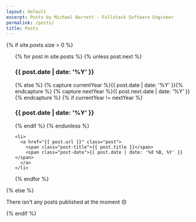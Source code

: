 ```yaml
---
layout: default
excerpt: Posts by Michael Barrett - Fullstack Software Engineer
permalink: /posts/
title: Posts
---
```


{% if site.posts.size > 0 %}

<ul class="post-archive">
  {% for post in site.posts %}
    {% unless post.next %}
      <h3 class="post-group-heading">{{ post.date | date: '%Y' }}</h3>
    {% else %}
      {% capture currentYear %}{{ post.date | date: '%Y' }}{% endcapture %}
      {% capture nextYear %}{{ post.next.date | date: '%Y' }}{% endcapture %}
      {% if currentYear != nextYear %}
        <h3 class="post-group-heading">{{ post.date | date: '%Y' }}</h3>
      {% endif %}
    {% endunless %}

    <li>
      <a href="{{ post.url }}" class="post">
        <span class="post-title">{{ post.title }}</span>
        <span class="post-date">{{ post.date | date: '%d %B, %Y' }}</span>
      </a>
    </li>
  {% endfor %}
</ul>

{% else %}

<div class="post-archive">
  <p class="no-posts">There isn't any posts published at the moment 😞</p>
</div>

{% endif %}
